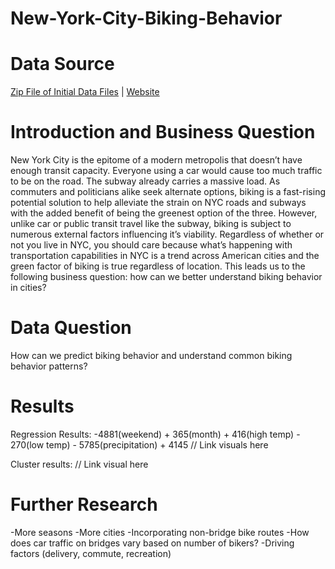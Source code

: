 # New-York-City-Biking-Behavior

# Data Source
[Zip File of Initial Data Files](https://github.com/tberkery/New-York-City-Biking-Behavior/blob/main/NYCDOT_Bicycle_Counts_2017-_East_River_Bridges.zip.zip) | [Website](https://data.cityofnewyork.us/Transportation/Bicycle-Counts-for-East-River-Bridges/gua4-p9wg)

# Introduction and Business Question
New York City is the epitome of a modern metropolis that doesn’t have enough transit capacity. Everyone using a car would cause too much traffic to be on the road. The subway already carries a massive load. As commuters and politicians alike seek alternate options, biking is a fast-rising potential solution to help alleviate the strain on NYC roads and subways with the added benefit of being the greenest option of the three. However, unlike car or public transit travel like the subway, biking is subject to numerous external factors influencing it’s viability. Regardless of whether or not you live in NYC, you should care because what’s happening with transportation capabilities in NYC is a trend across American cities and the green factor of biking is true regardless of location. This leads us to the following business question: how can we better understand biking behavior in cities?

# Data Question
How can we predict biking behavior and understand common biking behavior patterns?

# Results
Regression Results: -4881(weekend) + 365(month) + 416(high temp) - 270(low temp) - 5785(precipitation) + 4145
// Link visuals here

Cluster results:
// Link visual here

# Further Research
-More seasons
-More cities
-Incorporating non-bridge bike routes
-How does car traffic on bridges vary based on number of bikers?
-Driving factors (delivery, commute, recreation) 
